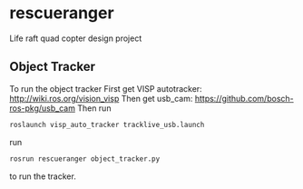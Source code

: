 # rescueranger
Life raft quad copter design project


## Object Tracker
To run the object tracker
First get VISP autotracker: http://wiki.ros.org/vision_visp
Then get usb_cam: https://github.com/bosch-ros-pkg/usb_cam
Then run 
```bash
roslaunch visp_auto_tracker tracklive_usb.launch
```
run
```bash 
rosrun rescueranger object_tracker.py
```
 to run the tracker.
